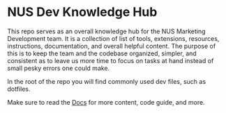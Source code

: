 # NUS Dev Knowledge Hub

This repo serves as an overall knowledge hub for the NUS Marketing Development team.
It is a collection of list of tools, extensions, resources, instructions, documentation, and overall helpful content.
The purpose of this is to keep the team and the codebase organized, simpler, and consistent as to leave us more time to focus on tasks at hand instead of small pesky errors one could make.

In the root of the repo you will find commonly used dev files, such as dotfiles.

Make sure to read the [Docs](https://nationaluniversitysystem.github.io/dev-knowledge-hub/) for more content, code guide, and more.
